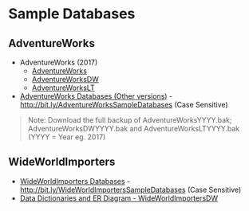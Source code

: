 # Sample Databases

## AdventureWorks
* AdventureWorks (2017)
    * [AdventureWorks](https://github.com/Microsoft/sql-server-samples/releases/download/adventureworks/AdventureWorks2017.bak)
    * [AdventureWorksDW](https://github.com/Microsoft/sql-server-samples/releases/download/adventureworks/AdventureWorksDW2017.bak)
    * [AdventureWorksLT](https://github.com/Microsoft/sql-server-samples/releases/download/adventureworks/AdventureWorksLT2017.bak)
* [AdventureWorks Databases (Other versions)](http://bit.ly/AdventureWorksSampleDatabases) - http://bit.ly/AdventureWorksSampleDatabases (Case Sensitive)
> Note: Download the full backup of AdventureWorksYYYY.bak; AdventureWorksDWYYYY.bak and AdventureWorksLTYYYY.bak  (YYYY = Year eg. 2017)

## WideWorldImporters
* [WideWorldImporters Databases](http://bit.ly/WideWorldImportersSampleDatabases) - http://bit.ly/WideWorldImportersSampleDatabases (Case Sensitive)
* [Data Dictionaries and ER Diagram - WideWorldImportersDW](https://dataedo.com/samples/html/WideWorldImportersDW/)
